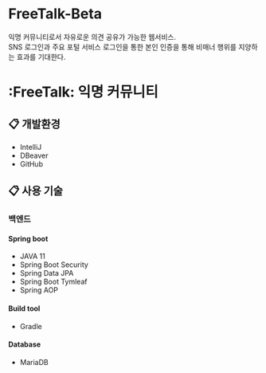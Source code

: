 # FreeTalk-Beta


익명 커뮤니티로서 자유로운 의견 공유가 가능한 웹서비스.<br>
SNS 로그인과 주요 포털 서비스 로그인을 통한 본인 인증을 통해 비매너 행위를 지양하는 효과를 기대한다.<br>



# :FreeTalk: 익명 커뮤니티

## :clipboard: 개발환경
* IntelliJ
* DBeaver
* GitHub

## :clipboard: 사용 기술
### 백엔드
#### Spring boot
* JAVA 11
* Spring Boot Security
* Spring Data JPA
* Spring Boot Tymleaf
* Spring AOP

#### Build tool
* Gradle

#### Database
* MariaDB



<!--
### 프론트엔드
* Javascript
* Thymeleaf
* jQuery
-->
